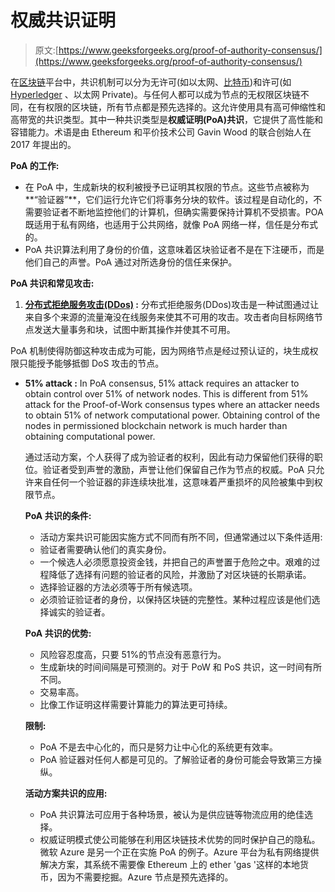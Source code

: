 # 权威共识证明

> 原文:[https://www.geeksforgeeks.org/proof-of-authority-consensus/](https://www.geeksforgeeks.org/proof-of-authority-consensus/)

在[区块链](https://www.geeksforgeeks.org/blockchain-technology-introduction/)平台中，共识机制可以分为无许可(如以太网、[比特币](https://www.geeksforgeeks.org/what-is-bitcoin/))和许可(如 [Hyperledger](https://www.geeksforgeeks.org/introduction-of-hyperledger/) 、以太网 Private)。与任何人都可以成为节点的无权限区块链不同，在有权限的区块链，所有节点都是预先选择的。这允许使用具有高可伸缩性和高带宽的共识类型。其中一种共识类型是**权威证明(PoA)共识**，它提供了高性能和容错能力。术语是由 Ethereum 和平价技术公司 Gavin Wood 的联合创始人在 2017 年提出的。

**PoA 的工作:**

*   在 PoA 中，生成新块的权利被授予已证明其权限的节点。这些节点被称为**“验证器”**，它们运行允许它们将事务分块的软件。该过程是自动化的，不需要验证者不断地监控他们的计算机，但确实需要保持计算机不受损害。POA 既适用于私有网络，也适用于公共网络，就像 PoA 网络一样，信任是分布式的。
*   PoA 共识算法利用了身份的价值，这意味着区块验证者不是在下注硬币，而是他们自己的声誉。PoA 通过对所选身份的信任来保护。

**PoA 共识和常见攻击:**

1.  **[分布式拒绝服务攻击(DDos)](https://www.geeksforgeeks.org/denial-of-service-ddos-attack/) :**
    分布式拒绝服务(DDos)攻击是一种试图通过让来自多个来源的流量淹没在线服务来使其不可用的攻击。攻击者向目标网络节点发送大量事务和块，试图中断其操作并使其不可用。

PoA 机制使得防御这种攻击成为可能，因为网络节点是经过预认证的，块生成权限只能授予能够抵御 DoS 攻击的节点。

*   **51% attack :**
    In PoA consensus, 51% attack requires an attacker to obtain control over 51% of network nodes. This is different from 51% attack for the Proof-of-Work consensus types where an attacker needs to obtain 51% of network computational power. Obtaining control of the nodes in permissioned blockchain network is much harder than obtaining computational power.

    通过活动方案，个人获得了成为验证者的权利，因此有动力保留他们获得的职位。验证者受到声誉的激励，声誉让他们保留自己作为节点的权威。PoA 只允许来自任何一个验证器的非连续块批准，这意味着严重损坏的风险被集中到权限节点。

    **PoA 共识的条件:**

    *   活动方案共识可能因实施方式不同而有所不同，但通常通过以下条件适用:
    *   验证者需要确认他们的真实身份。
    *   一个候选人必须愿意投资金钱，并把自己的声誉置于危险之中。艰难的过程降低了选择有问题的验证者的风险，并激励了对区块链的长期承诺。
    *   选择验证器的方法必须等于所有候选项。
    *   必须验证验证者的身份，以保持区块链的完整性。某种过程应该是他们选择诚实的验证者。

    **PoA 共识的优势:**

    *   风险容忍度高，只要 51%的节点没有恶意行为。
    *   生成新块的时间间隔是可预测的。对于 PoW 和 PoS 共识，这一时间有所不同。
    *   交易率高。
    *   比像工作证明这样需要计算能力的算法更可持续。

    **限制:**

    *   PoA 不是去中心化的，而只是努力让中心化的系统更有效率。
    *   PoA 验证器对任何人都是可见的。了解验证者的身份可能会导致第三方操纵。

    **活动方案共识的应用:**

    *   PoA 共识算法可应用于各种场景，被认为是供应链等物流应用的绝佳选择。
    *   权威证明模式使公司能够在利用区块链技术优势的同时保护自己的隐私。微软 Azure 是另一个正在实施 PoA 的例子。Azure 平台为私有网络提供解决方案，其系统不需要像 Ethereum 上的 ether 'gas '这样的本地货币，因为不需要挖掘。Azure 节点是预先选择的。